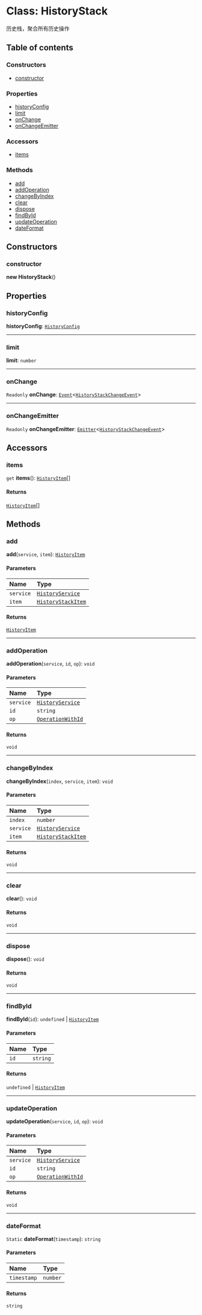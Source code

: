 # Class: HistoryStack

历史栈，聚合所有历史操作

## Table of contents

### Constructors

* [constructor](/en/auto-docs/fixed-layout-editor/classes/HistoryStack.md#constructor)

### Properties

* [historyConfig](/en/auto-docs/fixed-layout-editor/classes/HistoryStack.md#historyconfig)
* [limit](/en/auto-docs/fixed-layout-editor/classes/HistoryStack.md#limit)
* [onChange](/en/auto-docs/fixed-layout-editor/classes/HistoryStack.md#onchange)
* [onChangeEmitter](/en/auto-docs/fixed-layout-editor/classes/HistoryStack.md#onchangeemitter)

### Accessors

* [items](/en/auto-docs/fixed-layout-editor/classes/HistoryStack.md#items)

### Methods

* [add](/en/auto-docs/fixed-layout-editor/classes/HistoryStack.md#add)
* [addOperation](/en/auto-docs/fixed-layout-editor/classes/HistoryStack.md#addoperation)
* [changeByIndex](/en/auto-docs/fixed-layout-editor/classes/HistoryStack.md#changebyindex)
* [clear](/en/auto-docs/fixed-layout-editor/classes/HistoryStack.md#clear)
* [dispose](/en/auto-docs/fixed-layout-editor/classes/HistoryStack.md#dispose)
* [findById](/en/auto-docs/fixed-layout-editor/classes/HistoryStack.md#findbyid)
* [updateOperation](/en/auto-docs/fixed-layout-editor/classes/HistoryStack.md#updateoperation)
* [dateFormat](/en/auto-docs/fixed-layout-editor/classes/HistoryStack.md#dateformat)

## Constructors

### constructor

**new HistoryStack**()

## Properties

### historyConfig

**historyConfig**: [`HistoryConfig`](/en/auto-docs/fixed-layout-editor/classes/HistoryConfig.md)

***

### limit

**limit**: `number`

***

### onChange

`Readonly` **onChange**: [`Event`](/en/auto-docs/fixed-layout-editor/interfaces/Event-1.md)<[`HistoryStackChangeEvent`](/en/auto-docs/fixed-layout-editor/types/HistoryStackChangeEvent.md)>

***

### onChangeEmitter

`Readonly` **onChangeEmitter**: [`Emitter`](/en/auto-docs/fixed-layout-editor/classes/Emitter.md)<[`HistoryStackChangeEvent`](/en/auto-docs/fixed-layout-editor/types/HistoryStackChangeEvent.md)>

## Accessors

### items

`get` **items**(): [`HistoryItem`](/en/auto-docs/fixed-layout-editor/interfaces/HistoryItem.md)\[]

#### Returns

[`HistoryItem`](/en/auto-docs/fixed-layout-editor/interfaces/HistoryItem.md)\[]

## Methods

### add

**add**(`service`, `item`): [`HistoryItem`](/en/auto-docs/fixed-layout-editor/interfaces/HistoryItem.md)

#### Parameters

| Name | Type |
| :------ | :------ |
| `service` | [`HistoryService`](/en/auto-docs/fixed-layout-editor/classes/HistoryService.md) |
| `item` | [`HistoryStackItem`](/en/auto-docs/fixed-layout-editor/interfaces/HistoryStackItem.md) |

#### Returns

[`HistoryItem`](/en/auto-docs/fixed-layout-editor/interfaces/HistoryItem.md)

***

### addOperation

**addOperation**(`service`, `id`, `op`): `void`

#### Parameters

| Name | Type |
| :------ | :------ |
| `service` | [`HistoryService`](/en/auto-docs/fixed-layout-editor/classes/HistoryService.md) |
| `id` | `string` |
| `op` | [`OperationWithId`](/en/auto-docs/fixed-layout-editor/types/OperationWithId.md) |

#### Returns

`void`

***

### changeByIndex

**changeByIndex**(`index`, `service`, `item`): `void`

#### Parameters

| Name | Type |
| :------ | :------ |
| `index` | `number` |
| `service` | [`HistoryService`](/en/auto-docs/fixed-layout-editor/classes/HistoryService.md) |
| `item` | [`HistoryStackItem`](/en/auto-docs/fixed-layout-editor/interfaces/HistoryStackItem.md) |

#### Returns

`void`

***

### clear

**clear**(): `void`

#### Returns

`void`

***

### dispose

**dispose**(): `void`

#### Returns

`void`

***

### findById

**findById**(`id`): `undefined` | [`HistoryItem`](/en/auto-docs/fixed-layout-editor/interfaces/HistoryItem.md)

#### Parameters

| Name | Type |
| :------ | :------ |
| `id` | `string` |

#### Returns

`undefined` | [`HistoryItem`](/en/auto-docs/fixed-layout-editor/interfaces/HistoryItem.md)

***

### updateOperation

**updateOperation**(`service`, `id`, `op`): `void`

#### Parameters

| Name | Type |
| :------ | :------ |
| `service` | [`HistoryService`](/en/auto-docs/fixed-layout-editor/classes/HistoryService.md) |
| `id` | `string` |
| `op` | [`OperationWithId`](/en/auto-docs/fixed-layout-editor/types/OperationWithId.md) |

#### Returns

`void`

***

### dateFormat

`Static` **dateFormat**(`timestamp`): `string`

#### Parameters

| Name | Type |
| :------ | :------ |
| `timestamp` | `number` |

#### Returns

`string`
